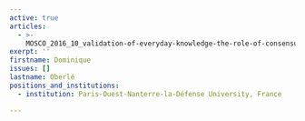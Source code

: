```yaml
---
active: true
articles:
  - >-
    MOSCO_2016_10_validation-of-everyday-knowledge-the-role-of-consensus-and-perceived-heterogeneity
exerpt: ''
firstname: Dominique
issues: []
lastname: Oberlé
positions_and_institutions:
  - institution: Paris-Ouest-Nanterre-la-Défense University, France

---
```

